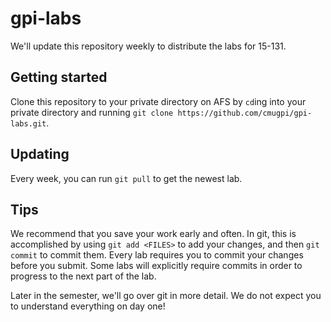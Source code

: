 # gpi-labs

We'll update this repository weekly to distribute the labs for 15-131.

## Getting started

Clone this repository to your private directory on AFS by `cd`ing into your private
directory and running `git clone https://github.com/cmugpi/gpi-labs.git`.

## Updating

Every week, you can run `git pull` to get the newest lab.

## Tips

We recommend that you save your work early and often. In git, this is accomplished
by using `git add <FILES>` to add your changes, and then `git commit` to commit
them. Every lab requires you to commit your changes before you submit. Some
labs will explicitly require commits in order to progress to the next part of
the lab.

Later in the semester, we'll go over git in more detail. We do not expect you
to understand everything on day one!

